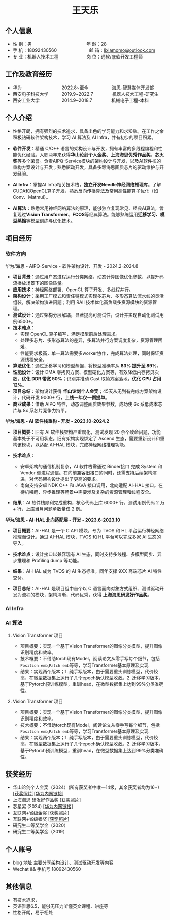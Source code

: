  <center>
     <h1>王天乐</h1>
 </center>

## 个人信息

* 性 别：男&emsp;&emsp;&emsp;&emsp;&emsp;&emsp;&emsp;&emsp;&emsp;&emsp;&emsp;&emsp; 年 龄：28
* 手 机：18092430560 &emsp;&emsp;&emsp;&emsp;&emsp;&emsp;&emsp;邮 箱：lixiamomo@outlook.com
* 专 业：机器人技术工程 &emsp;&emsp;&emsp;&emsp;&emsp;&emsp;岗 位：通软/底软开发工程师

## 工作及教育经历

* 华为&emsp;&emsp;&emsp;&emsp;&emsp;&emsp;&emsp;&emsp;&ensp;&ensp;2022.8~至今&emsp;&emsp;&emsp;&emsp;&emsp; 海思-智慧媒体开发部
* 西安电子科技大学&emsp;&emsp;&emsp;2019.9~2022.7&emsp;&emsp;&emsp;&emsp; 机器人技术工程-研究生
* 西安工业大学&emsp;&emsp;&emsp;&emsp;&emsp;2014.9~2018.7&emsp;&emsp;&emsp;&emsp; 机械电子工程-本科

## 个人介绍

* 性格开朗，拥有强烈的技术追求，具备出色的学习能力和求知欲。在工作之余积极钻研软件架构技术，学习 AI 算法及 AI Infra，并有初步的项目积累。

* **软件开发**：精通 C/C++ 语言的架构设计与开发，拥有丰富的多线程编程和性能优化经验。入职两年来获得**华山论剑个人金奖、上海海思优秀作品奖、芯火奖**等多个荣誉。负责AIPQ-Service模块的架构设计与开发，以及AI软件栈的重构方案设计与开发；熟悉驱动开发，具备多颗海思画质芯片的驱动维护与开发经验。

* **AI Infra**：掌握AI Infra相关技术栈，**独立开发Needle神经网络推理库**。了解CUDA和OpenCL算子开发，熟悉反向传播算法及常用高性能算子优化（如Conv、Matmul）。

* **AI算法**：熟悉常用神经网络算法的原理，能够独立复现常见、经典AI算法，曾复现过**Vision Transformer、FCOS**等经典算法。能够熟练运用**迁移学习、模型蒸馏**等模型训练与优化技术。

## 项目经历
### 软件方向

华为/海思 - AIPQ-Service - 软件架构设计、开发 - 2024.2-2024.8

* **项目背景**：通过用户态进程运行分类网络，动态计算图像优化参数，以提升码流播放场景下的图像质量。
* **应用技术**：神经网络部署、OpenCL 算子开发、多线程并行。
* **架构设计**：采用工厂模式和责任链模式实现多芯片、多形态算法流水线的灵活组装，解决架构演进问题；利用 RAII 技术优化高负载多资源模块的资源管理。
* **测试设计**：通过架构分层解耦，显著提高可测试性，设计并实现自动化测试用例6500+。
* **技术难点**：
	* 实现 OpenCL 算子编写，满足模型前后处理需求。
	* 处理多芯片、多形态算法的差异，多算法并行方案调度复杂，资源管理困难。
	* 性能要求极高，单一算法需要多worker协作，完成算法处理，同时保证资源线程安全。
* **算法优化**：通过迁移学习和模型蒸馏，将模型准确率从 **83% 提升至 89%**。
* **性能设计**：设计 DMA 零拷贝方案、模型硬化方案等，有效降低内存拷贝次数，**优化 DDR 带宽 50%**；识别并推动 Cast 取帧方案落地，**优化 CPU 占用 12%**。
* **项目总结**：架构设计获得 **华山论剑个人金奖**；45天从无到有完成方案架构设计，代码开发 9000+ 行，**上线一年仅一例提单**。
* **商业成果**：借助 AIPQ 特性，动态调整画质效果参数，成功使 6x 系低成本芯片与 8x 系芯片竞争力持平。

**华为/海思 - AI 软件栈重构 - 开发 - 2023.10-2024.2**

* **项目概要**：旧有 AI 软件栈架构严重腐化，测试发现 20 余个致命问题，功能基本处于不可用状态。旧有架构实现绑定了 Ascend 生态，需要重新设计和重构该模块，以适配 AI-HAL 模块，完成神经网络推理功能。

* **技术难点**：
  * 安卓架构的通信机制复杂，AI 软件栈需通过 Binder接口 完成 System 和 Vendor 侧进程通信。在向前兼容旧接口的同时，还需支持后续架构演进，对代码架构设计提出了更高的要求。
  * 南向支持安卓 NDK C++ 和 JAVA 接口调用，北向适配 AI-HAL 接口。在待机唤醒、异步推理等场景中需要涉及复杂的资源管理和线程安全。

* **结果**：AI 软件栈顺利完成重构，核心代码上库 6000+ 行，测试用例代码 2 万+ 行，上库当月问题单数量仅 2 例。


**华为/海思 - AI-HAL 北向适配层 - 开发 - 2023.6-2023.10**

* **项目概要**：AI-HAL 是一个 C API 模块，专为 TVOS 和 HL 平台运行神经网络推理而设计。通过 AI-HAL 模块，TVOS 和 HL 平台可以完成多家 AI 生态的导入。

* **技术难点**：设计接口以兼容现有 AI 生态，同时支持多线程、多模型同步、异步推理和 Profiling dump 等功能。

* **结果**：AI-HAL 成为 TVOS 的 AI 生态标准，同年支撑 9XX 高端芯片 AI 特性交付。

* **项目总结**：AI-HAL 是项目组中首个以 C 语言面向对象方式组织、测试驱动开发为流程的模块，架构清晰，代码优秀，获得 **上海海思研发好作品奖**。

### AI Infra

### AI 算法
1. Vision Transformer 项目 
   * 项目概要：实现一个基于Vision Transformer的图像分类模型，提升图像识别精度和效率。
   * 技术概要：不借助torch现有Model，阅读论文从零手写每个细节，包括`Position emb`,`Patch emb`等等，学习Transformer基本原理及实现
   * 结果：实现两个版本；1. 纯手写版本，由于需要重头训练模型，代价较高，在微型数据集上运行了几个epoch确认模型收敛。2. 迁移学习版本，基于Pytorch预训练模型，重训head，在微型数据集上达到99%分类准确性。
   
2. Vision Transformer 项目 
   * 项目概要：实现一个基于Vision Transformer的图像分类模型，提升图像识别精度和效率。
   * 技术概要：不借助torch现有Model，阅读论文从零手写每个细节，包括`Position emb`,`Patch emb`等等，学习Transformer基本原理及实现
   * 结果：实现两个版本；1. 纯手写版本，由于需要重头训练模型，代价较高，在微型数据集上运行了几个epoch确认模型收敛。2. 迁移学习版本，基于Pytorch预训练模型，重训head，在微型数据集上达到99%分类准确性。
   

## 获奖经历
* 华山论剑个人金奖（2024）(所有获奖者中唯一14级，其余获奖者均为16+) [\[获奖照片\]](https://github.com/Nicooo-Wang/Resume/blob/main/prizes/HuaShanLunJian.jpg)[\[华为内网链接\]](https://wiki.huawei.com/domains/73310/wiki/137756/WIKI202501135712539)
* 上海海思 研发好作品奖 [\[获奖照片\]](https://github.com/Nicooo-Wang/Resume/blob/main/prizes/HisiliconHaoZuoPin.jpg)
* 芯星奖 (2024) [\[华为内网链接\]](https://wiki.huawei.com/domains/73310/wiki/137756/WIKI202501165749786)
* 互联网+省级金奖 [\[获奖照片\]](https://github.com/Nicooo-Wang/Resume/blob/main/prizes/Internet%2Bgold.jpg)
* 互联网+省级银奖 [\[获奖照片\]](https://github.com/Nicooo-Wang/Resume/blob/main/prizes/Internet%2Bsilver.jpg)
* 研究生二等奖学金（2020）
* 研究生二等奖学金（2019）

## 个人账号
* blog 地址 [主要分享架构设计、测试驱动开发等内容](https://nicooo-wang.github.io/)
* Wechat && 手机号 18092430560

## 其他信息
* 有技术追求，
* 英语雅思6.5，能够无压力听懂英文课程、讲座等
* 性格开朗，易于相处
